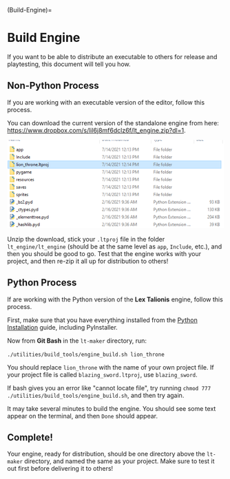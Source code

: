 (Build-Engine)=
# Build Engine

If you want to be able to distribute an executable to others for release and playtesting, this document will tell you how.

## Non-Python Process

If you are working with an executable version of the editor, follow this process. 

You can download the current version of the standalone engine from here: https://www.dropbox.com/s/lil6j8mf6dclz6f/lt_engine.zip?dl=1. 

![GenericEngineProject](images/GenericEngineProject.png)

Unzip the download, stick your `.ltproj` file in the folder `lt_engine/lt_engine` (should be at the same level as `app`, `Include`, etc.), and then you should be good to go. Test that the engine works with your project, and then re-zip it all up for distribution to others!

## Python Process

If are working with the Python version of the **Lex Talionis** engine, follow this process.

First, make sure that you have everything installed from the [Python Installation](PyInstall) guide, including PyInstaller.

Now from **Git Bash** in the `lt-maker` directory, run:

`./utilities/build_tools/engine_build.sh lion_throne`

You should replace `lion_throne` with the name of your own project file. If your project file is called `blazing_sword.ltproj`, use `blazing_sword`.

If bash gives you an error like "cannot locate file", try running `chmod 777 ./utilities/build_tools/engine_build.sh`, and then try again.

It may take several minutes to build the engine. You should see some text appear on the terminal, and then `Done` should appear.

## Complete!

Your engine, ready for distribution, should be one directory above the `lt-maker` directory, and named the same as your project. Make sure to test it out first before delivering it to others!

